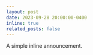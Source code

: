 ```yaml
---
layout: post
date: 2023-09-28 20:00:00-0400
inline: true
related_posts: false
---
```


A simple inline announcement.
